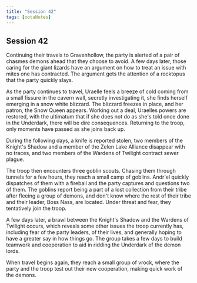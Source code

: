 ```yaml
---
title: "Session 42"
tags: [ootaNotes]
---
```

## Session 42
Continuing their travels to Gravenhollow, the party is alerted of a pair of chasmes demons ahead that they choose to avoid. A few days later, those caring for the giant lizards have an argument on how to treat an issue with mites one has contracted. The argument gets the attention of a rocktopus that the party quickly slays.

As the party continues to travel, Uraelle feels a breeze of cold coming from a small fissure in the cavern wall, secretly investigating it, she finds herself emerging in a snow white blizzard. The blizzard freezes in place, and her patron, the Snow Queen appears. Working out a deal, Uraelles powers are restored, with the ultimatum that if she does not do as she's told once done in the Underdark, there will be dire consequences. Returning to the troop, only moments have passed as she joins back up.

During the following days, a knife is reported stolen, two members of the Knight's Shadow and a member of the Zelen Lake Alliance disappear with no traces, and two members of the Wardens of Twilight contract sewer plague.

The troop then encounters three goblin scouts. Chasing them through tunnels for a few hours, they reach a small camp of goblins. Andr'el quickly dispatches of them with a fireball and the party captures and questions two of them. The goblins report being a part of a lost collection from their tribe after fleeing a group of demons, and don't know where the rest of their tribe and their leader, Boss Nass, are located. Under threat and fear, they tentatively join the troop.

A few days later, a brawl between the Knight's Shadow and the Wardens of Twilight occurs, which reveals some other issues the troop currently has, including fear of the party leaders, of their lives, and generally hoping to have a greater say in how things go. The group takes a few days to build teamwork and cooperation to aid in ridding the Underdark of the demon lords.

When travel begins again, they reach a small group of vrock, where the party and the troop test out their new cooperation, making quick work of the demons. 